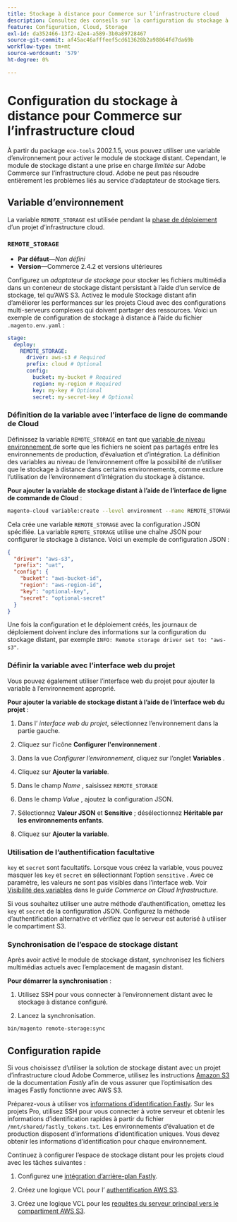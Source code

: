 ```yaml
---
title: Stockage à distance pour Commerce sur l’infrastructure cloud
description: Consultez des conseils sur la configuration du stockage à distance pour Adobe Commerce sur l’infrastructure cloud.
feature: Configuration, Cloud, Storage
exl-id: da352466-13f2-42e4-a589-3b0a89728467
source-git-commit: af45ac46afffeef5cd613628b2a98864fd7da69b
workflow-type: tm+mt
source-wordcount: '579'
ht-degree: 0%

---
```


# Configuration du stockage à distance pour Commerce sur l’infrastructure cloud

À partir du package `ece-tools` 2002.1.5, vous pouvez utiliser une variable d’environnement pour activer le module de stockage distant. Cependant, le module de stockage distant a une prise en charge _limitée_ sur Adobe Commerce sur l’infrastructure cloud. Adobe ne peut pas résoudre entièrement les problèmes liés au service d’adaptateur de stockage tiers.

## Variable d’environnement

La variable `REMOTE_STORAGE` est utilisée pendant la [phase de déploiement](https://experienceleague.adobe.com/docs/commerce-cloud-service/user-guide/develop/deploy/process.html) d’un projet d’infrastructure cloud.

### `REMOTE_STORAGE`

- **Par défaut**—_Non défini_
- **Version**—Commerce 2.4.2 et versions ultérieures

Configurez un _adaptateur de stockage_ pour stocker les fichiers multimédia dans un conteneur de stockage distant persistant à l’aide d’un service de stockage, tel qu’AWS S3. Activez le module Stockage distant afin d’améliorer les performances sur les projets Cloud avec des configurations multi-serveurs complexes qui doivent partager des ressources. Voici un exemple de configuration de stockage à distance à l’aide du fichier `.magento.env.yaml` :

```yaml
stage:
  deploy:
    REMOTE_STORAGE:
      driver: aws-s3 # Required
      prefix: cloud # Optional
      config:
        bucket: my-bucket # Required
        region: my-region # Required
        key: my-key # Optional
        secret: my-secret-key # Optional
```

### Définition de la variable avec l’interface de ligne de commande de Cloud

Définissez la variable `REMOTE_STORAGE` en tant que [ variable de niveau environnement ](https://experienceleague.adobe.com/docs/commerce-cloud-service/user-guide/configure/env/variable-levels.html) de sorte que les fichiers ne soient pas partagés entre les environnements de production, d’évaluation et d’intégration. La définition des variables au niveau de l’environnement offre la possibilité de n’utiliser que le stockage à distance dans certains environnements, comme exclure l’utilisation de l’environnement d’intégration du stockage à distance.

**Pour ajouter la variable de stockage distant à l’aide de l’interface de ligne de commande de Cloud** :

```bash
magento-cloud variable:create --level environment --name REMOTE_STORAGE --json true --inheritable false --value '{"driver":"aws-s3","prefix":"uat","config":{"bucket":"aws-bucket-id","region":"eu-west-1","key":"optional-key","secret":"optional-secret"}}'
```

Cela crée une variable `REMOTE_STORAGE` avec la configuration JSON spécifiée. La variable `REMOTE_STORAGE` utilise une chaîne JSON pour configurer le stockage à distance. Voici un exemple de configuration JSON :

```json
{
  "driver": "aws-s3",
  "prefix": "uat",
  "config": {
    "bucket": "aws-bucket-id",
    "region": "aws-region-id",
    "key": "optional-key",
    "secret": "optional-secret"
  }
}
```

Une fois la configuration et le déploiement créés, les journaux de déploiement doivent inclure des informations sur la configuration du stockage distant, par exemple `INFO: Remote storage driver set to: "aws-s3"`.

### Définir la variable avec l’interface web du projet

Vous pouvez également utiliser l’interface web du projet pour ajouter la variable à l’environnement approprié.

**Pour ajouter la variable de stockage distant à l’aide de l’interface web du projet** :

1. Dans l’ _interface web du projet_, sélectionnez l’environnement dans la partie gauche.

1. Cliquez sur l&#39;icône **Configurer l&#39;environnement** .

1. Dans la vue _Configurer l’environnement_, cliquez sur l’onglet **Variables** .

1. Cliquez sur **Ajouter la variable**.

1. Dans le champ _Name_ , saisissez `REMOTE_STORAGE`

1. Dans le champ _Value_ , ajoutez la configuration JSON.

1. Sélectionnez **Valeur JSON** et **Sensitive** ; désélectionnez **Héritable par les environnements enfants**.

1. Cliquez sur **Ajouter la variable**.

### Utilisation de l’authentification facultative

`key` et `secret` sont facultatifs. Lorsque vous créez la variable, vous pouvez masquer les `key` et `secret` en sélectionnant l’option `sensitive` . Avec ce paramètre, les valeurs ne sont pas visibles dans l’interface web. Voir [Visibilité des variables](https://experienceleague.adobe.com/docs/commerce-cloud-service/user-guide/configure/env/variable-levels.html#visibility) dans le _guide Commerce on Cloud Infrastructure_.

Si vous souhaitez utiliser une autre méthode d’authentification, omettez les `key` et `secret` de la configuration JSON. Configurez la méthode d’authentification alternative et vérifiez que le serveur est autorisé à utiliser le compartiment S3.

### Synchronisation de l’espace de stockage distant

Après avoir activé le module de stockage distant, synchronisez les fichiers multimédias actuels avec l’emplacement de magasin distant.

**Pour démarrer la synchronisation** :

1. Utilisez SSH pour vous connecter à l’environnement distant avec le stockage à distance configuré.

1. Lancez la synchronisation.

```bash
bin/magento remote-storage:sync 
```

## Configuration rapide

Si vous choisissez d’utiliser la solution de stockage distant avec un projet d’infrastructure cloud Adobe Commerce, utilisez les instructions [Amazon S3](https://docs.fastly.com/en/guides/amazon-s3) de la documentation _Fastly_ afin de vous assurer que l’optimisation des images Fastly fonctionne avec AWS S3.

Préparez-vous à utiliser vos [informations d’identification Fastly](https://experienceleague.adobe.com/docs/commerce-cloud-service/user-guide/cdn/setup-fastly/fastly-configuration.html#get-fastly-credentials). Sur les projets Pro, utilisez SSH pour vous connecter à votre serveur et obtenir les informations d’identification rapides à partir du fichier `/mnt/shared/fastly_tokens.txt`. Les environnements d’évaluation et de production disposent d’informations d’identification uniques. Vous devez obtenir les informations d’identification pour chaque environnement.

Continuez à configurer l’espace de stockage distant pour les projets cloud avec les tâches suivantes :

1. Configurez une [intégration d’arrière-plan Fastly](https://github.com/fastly/fastly-magento2/blob/master/Documentation/Guides/Edge-Modules/EDGE-MODULE-OTHER-CMS-INTEGRATION.md).

1. Créez une logique VCL pour l’ [authentification AWS S3](https://docs.fastly.com/en/guides/amazon-s3#using-an-amazon-s3-private-bucket).

1. Créez une logique VCL pour les [requêtes du serveur principal vers le compartiment AWS S3](https://developer.fastly.com/reference/vcl/variables/backend-connection/req-backend/).
